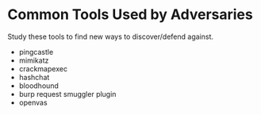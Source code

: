 # Common Tools Used by Adversaries

Study these tools to find new ways to discover/defend against.

- pingcastle
- mimikatz
- crackmapexec
- hashchat
- bloodhound
- burp request smuggler plugin
- openvas
